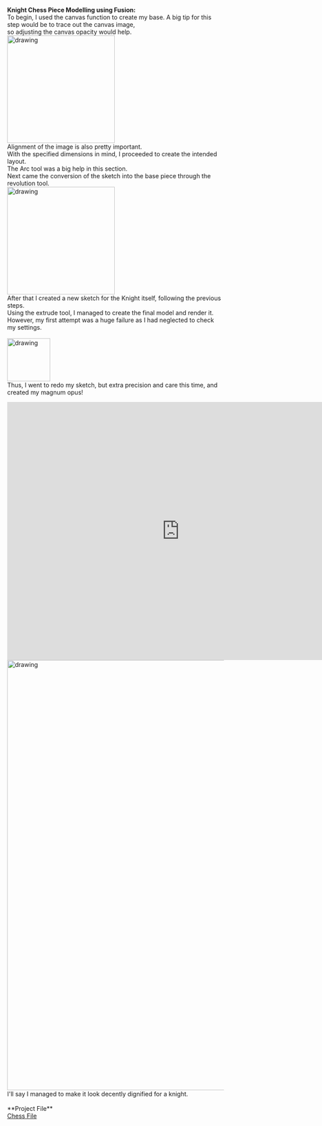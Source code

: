 **Knight Chess Piece Modelling using Fusion:**
<br>
To begin, I used the canvas function to create my base. A big tip for this step would be to trace out the canvas image, 
<br>
so adjusting the canvas opacity would help.
<br>
<img src="https://cdn.discordapp.com/attachments/667962453283569666/713161914687029308/Capture6.PNG" alt="drawing" width="250"/>
<br>
Alignment of the image is also pretty important.
<br>
With the specified dimensions in mind, I proceeded to create the intended layout.
<br>
The Arc tool  was a big help in this section.
<br>
Next came the conversion of the sketch into the base piece through the revolution tool.
<br>
<img src="https://cdn.discordapp.com/attachments/667962453283569666/713161931695063120/Capture67.PNG" alt="drawing" width="250"/>
<br>
After that I created a new sketch for the  Knight itself, following the previous steps.
<br>
Using the extrude tool, I managed to create the final model and render it.
<br>
However, my first attempt was a huge failure as I had neglected to check my settings.
<br>
<br>
<img src="https://cdn.discordapp.com/attachments/473050183131856896/713159278545862686/Capture69.PNG" alt="drawing" width="100"/>
<br>
Thus, I went to redo my sketch, but extra precision and care this time, and created my magnum opus!
<br>
<iframe src="https://gmail823840.autodesk360.com/shares/public/SH56a43QTfd62c1cd9688ca26df7d488075d?mode=embed" width="800" height="600" allowfullscreen="true" webkitallowfullscreen="true" mozallowfullscreen="true"  frameborder="0"></iframe>
<br>
<img src="https://cdn.discordapp.com/attachments/473050183131856896/713159330609758308/finale.PNG" alt="drawing" width="1000"/>

<br>
I'll say I managed to make it look decently dignified for a knight.
<br>
<br>
**Project File**
<br>
<a href="Knight v1.f3d"> Chess File</a>

